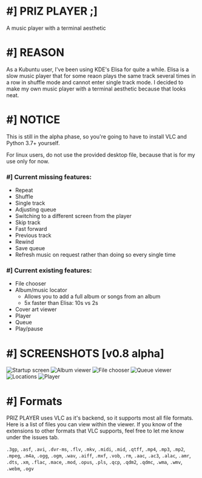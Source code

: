 # #] PRIZ PLAYER ;]
A music player with a terminal aesthetic

# #] REASON
As a Kubuntu user, I've been using KDE's Elisa for quite a while. Elisa is a slow music player that 
for some reaon plays the same track several times in a row in shuffle mode and cannot enter single track
mode. I decided to make my own music player with a terminal aesthetic because that looks neat.

# #] NOTICE
This is still in the alpha phase, so you're going to have to install VLC and Python 3.7+ yourself.

For linux users, do not use the provided desktop file, because that is for my use only for now. 

### #] Current missing features:
- Repeat
- Shuffle
- Single track
- Adjusting queue
- Switching to a different screen from the player
- Skip track
- Fast forward
- Previous track
- Rewind
- Save queue
- Refresh music on request rather than doing so every single time

### #] Current existing features:
- File chooser
- Album/music locator
  - Allows you to add a full album or songs from an album
  - 5x faster than Elisa: 10s vs 2s
- Cover art viewer
- Player
- Queue
- Play/pause

# #] SCREENSHOTS [v0.8 alpha]
![Startup screen](https://media.discordapp.net/attachments/569698278271090728/752224892040249374/unknown.png)
![Album viewer](https://media.discordapp.net/attachments/569698278271090728/752225328813834280/unknown.png)
![File chooser](https://media.discordapp.net/attachments/569698278271090728/752225455171698839/unknown.png)
![Queue viewer](https://media.discordapp.net/attachments/569698278271090728/752225691667529829/unknown.png)
![Locations](https://media.discordapp.net/attachments/569698278271090728/752225833506308127/unknown.png)
![Player](https://media.discordapp.net/attachments/569698278271090728/752226100901445642/unknown.png)

# #] Formats
PRIZ PLAYER uses VLC as it's backend, so it supports most all file formats. Here is a list 
of files you can view within the viewer. If you know of the extensions to other formats that VLC
supports, feel free to let me know under the issues tab.

`.3gp`, `.asf`, `.avi`, `.dvr-ms`, `.flv`,
`.mkv`, `.midi`, `.mid`, `.qtff`, `.mp4`,
`.mp3`, `.mp2`, `.mpeg`, `.m4a`, `.ogg`,
`.ogm`, `.wav`, `.aiff`, `.mxf`, `.vob`,
`.rm`, `.aac`, `.ac3`, `.alac`, `.amr`,
`.dts`, `.xm`, `.flac`, `.mace`, `.mod`,
`.opus`, `.pls`, `.qcp`, `.qdm2`, `.qdmc`,
`.wma`, `.wmv`, `.webm`, `.ogv`
